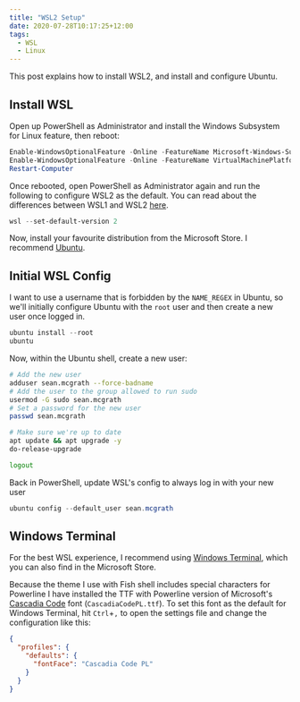 ```yaml
---
title: "WSL2 Setup"
date: 2020-07-28T10:17:25+12:00
tags:
  - WSL
  - Linux
---
```


This post explains how to install WSL2, and install and configure Ubuntu.
<!--more-->

## Install WSL
Open up PowerShell as Administrator and install the Windows Subsystem for Linux feature, then reboot:
```powershell
Enable-WindowsOptionalFeature -Online -FeatureName Microsoft-Windows-Subsystem-Linux
Enable-WindowsOptionalFeature -Online -FeatureName VirtualMachinePlatform
Restart-Computer
```

Once rebooted, open PowerShell as Administrator again and run the following to configure WSL2 as the default. You can read about the differences between WSL1 and WSL2 [here](https://docs.microsoft.com/en-us/windows/wsl/compare-versions).
```powershell
wsl --set-default-version 2
```

Now, install your favourite distribution from the Microsoft Store. I recommend [Ubuntu](https://www.microsoft.com/store/productId/9NBLGGH4MSV6).

## Initial WSL Config
I want to use a username that is forbidden by the `NAME_REGEX` in Ubuntu, so we'll initially configure Ubuntu with the `root` user and then create a new user once logged in.
```powershell
ubuntu install --root
ubuntu
```
Now, within the Ubuntu shell, create a new user:
```bash
# Add the new user
adduser sean.mcgrath --force-badname
# Add the user to the group allowed to run sudo
usermod -G sudo sean.mcgrath
# Set a password for the new user
passwd sean.mcgrath

# Make sure we're up to date
apt update && apt upgrade -y
do-release-upgrade

logout
```
Back in PowerShell, update WSL's config to always log in with your new user
```powershell
ubuntu config --default_user sean.mcgrath
```

## Windows Terminal
For the best WSL experience, I recommend using [Windows Terminal](https://www.microsoft.com/store/productId/9N0DX20HK701), which you can also find in the Microsoft Store.

Because the theme I use with Fish shell includes special characters for Powerline I have installed the TTF with Powerline version of Microsoft's [Cascadia Code](https://github.com/microsoft/cascadia-code/releases) font (`CascadiaCodePL.ttf`). To set this font as the default for Windows Terminal, hit `Ctrl`+`,` to open the settings file and change the configuration like this:

```json
{
  "profiles": {
    "defaults": {
      "fontFace": "Cascadia Code PL"
    }
  }
}
```